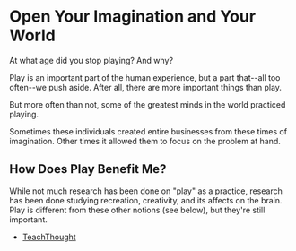 # Open Your Imagination and Your World

At what age did you stop playing? And why?

Play is an important part of the human experience, but a part that--all too often--we push aside.
After all, there are more important things than play.

But more often than not, some of the greatest minds in the world practiced playing.

Sometimes these individuals created entire businesses from these times of imagination. Other
times it allowed them to focus on the problem at hand.

## How Does Play Benefit Me?

While not much research has been done on "play" as a practice, research has been
done studying recreation, creativity, and its affects on the brain. Play is different
from these other notions (see below), but they're still important.

- [TeachThought](https://www.teachthought.com/learning/benefits-creativity/) 